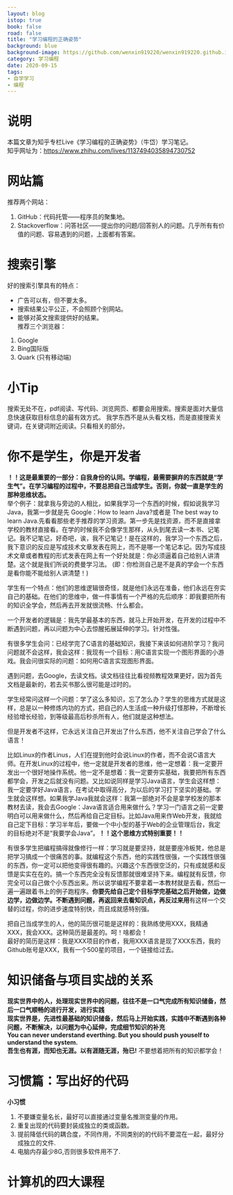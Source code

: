 ```yaml
---
layout: blog
istop: true
book: false              
road: false            
title: "学习编程的正确姿势"
background: blue
background-image: https://github.com/wenxin919220/wenxin919220.github.io/blob/master/_posts/%E6%8A%80%E6%9C%AF/2020/09/2020-09-15-%E5%AD%A6%E4%B9%A0%E7%BC%96%E7%A8%8B%E7%9A%84%E6%AD%A3%E7%A1%AE%E5%A7%BF%E5%8A%BF_00.png?raw=true
category: 学习编程
date: 2020-09-15
tags:
- 自学学习
- 编程
---
```




# **说明**
本篇文章为知乎专栏Live《学习编程的正确姿势》（牛岱）学习笔记。    
知乎网址为：<https://www.zhihu.com/lives/1137494035894730752>



# **网站篇**
推荐两个网站：
1. GitHub：代码托管——程序员的聚集地。
2. Stackoverflow：问答社区——提出你的问题/回答别人的问题。几乎所有有价值的问题、容易遇到的问题，上面都有答案。



# **搜索引擎**
好的搜索引擎具有的特点：
* 广告可以有，但不要太多。
* 搜索结果公平公正，不会照顾个别网站。
* 能够对英文搜索提供好的结果。      
推荐三个浏览器：
1. Google
2. Bing国际版
3. Quark (只有移动端)



# **小Tip**
搜索无处不在，pdf阅读、写代码、浏览网页、都要会用搜索。搜索是面对大量信息快速获取目标信息的最有效方式。
我学东西不是从头看文档，而是直接搜索关键词，在关键词附近阅读。只看相关的部分。



# **你不是学生，你是开发者**
**！！这是最重要的一部分：自我身份的认同。学编程，最需要摒弃的东西就是“学生气”。在学习编程的过程中，不要总把自己当成学生。否则，你就一直是学生的那种思维状态。**    
举个例子：就拿我与旁边的人相比，如果我学习一个东西的时候，假如说我学习Java，我第一步就是先 Google：How to learn Java?或者是 The best way to learn Java.先看看那些老手推荐的学习资源。第一步先是找资源，而不是直接拿学校的教材直接看。在学的时候我不会像学生那样，从头到尾去读一本书、记笔记。我不记笔记，好奇吧，诶，我不记笔记！是在这样的，我学习一个东西之后，我下意识的反应是写成技术文章发表在网上，而不是哪一个笔记本记。因为写成技术文章或者教程的形式发表在网上有一个好处就是：你必须逼着自己给别人讲清楚。这个就是我们所说的费曼学习法。 (即：你检测自己是不是真的学会一个东西是看你能不能给别人讲清楚！)  

学生有一个特点：他们的思维逻辑很奇怪，就是他们永远在准备，他们永远在夯实自己的基础。在他们的思维中，做一件事情有一个严格的先后顺序：即我要把所有的知识全学会，然后再去开发就很流畅、什么都会。  

一个开发者的逻辑是：我先学最基本的东西，就马上开始开发，在开发的过程中不断遇到问题，再以问题为中心去惊醒拓展延伸的学习。针对性强。     
 
有很多学生会问：已经学完了C语言的基础知识，我接下来该如何进阶学习？我问问题就不会这样，我会这样：我现有一个目标：用C语言实现一个图形界面的小游戏。我会问很实际的问题：如何用C语言实现图形界面。 

遇到问题，去Google，去读文档。读文档往往比看视频教程效果更好，因为首先文档是最新的，若去买书那么很可能是过时的。

学生经常问这样一个问题：学了这么多知识，忘了怎么办？学生的思维方式就是这样，总是以一种修炼内功的方式，把自己的人生活成一种升级打怪那种，不断增长经验增长经验，到等级最高后秒杀所有人，他们就是这种想法。

但是开发者不这样，它永远关注自己开发出了什么东西，他不关注自己学会了什么语言！

比如Linux的作者Linus，人们在提到他时会说Linux的作者，而不会说C语言大师。在开发Linux的过程中，他一定就是开发者的思维，他一定想着：我一定要开发出一个很好地操作系统。他一定不是想着：我一定要夯实基础，我要把所有东西都学会，开发之后就没有问题。又比如说同样是学习Java语言，学生会这样想：我一定要学好Java语言，在考试中取得高分，为以后的学习打下坚实的基础。学生就会这样想。如果我学Java我就会这样：我第一部绝对不会是拿学校发的那本教材去读，我会去Google：Java语言适合用来做什么？学习一门语言之前一定要明白可以用来做什么，然后再给自己定目标。比如Java用来作Web开发，我就给自己定下目标：学习半年后，要做一个中小型的基于Web的企业管理后台，我定的目标绝对不是“我要学会Java”。**！！这个思维方式特别重要！！**

有很多学生把编程搞得就像修行一样：学习就是要坚持，就是要座冷板凳，他总是把学习搞成一个很痛苦的事。就编程这个东西，他的实践性很强，一个实践性很强的东西，你一定可以把他变得很有趣的。兴趣这个东西很空泛的，只有成就感和反馈是实实在在的。搞一个东西完全没有反馈那就很难坚持下来。编程就有反馈，你完全可以自己做个小东西出来。所以说学编程不要拿着一本教材就是去看，然后一遍一遍跟着书上的例子跑程序。**你要先给自己定个目标学完基础之后开始做，边做边学，边做边学。不断遇到问题，再返回来去看知识点，再反过来用**有这样一个交替的过程，你的进步速度特别快，而且成就感特别强。

把自己当成学生的人，他的简历很可能是这样的：我熟练使用XXX，我精通XXX，我会XXX。这种简历是最差的。呵！啥都会！    
最好的简历是这样：我是XXX项目的作者，我用XXX语言是现了XXX东西，我的Github账号是XXX，我有一个500星的项目，一个链接给过去。



# **知识储备与项目实战的关系**
**现实世界中的人，处理现实世界中的问题，往往不是一口气完成所有知识储备，然后一口气顺畅的进行开发，进行实践**    
**现实世界是，先进性最基础的知识储备，然后马上开始实践，实践中不断遇到各种问题，不断解决，以问题为中心延伸，完成细节知识的补充**    
**You can never understand everthing. But you should push youself to understand the system.**   
**吾生也有涯，而知也无涯。以有涯随无涯，殆已!** 不要想着把所有的知识都学会！



# **习惯篇：写出好的代码**
**小习惯**   
1. 不要嫌变量名长，最好可以直接通过变量名推测变量的作用。
2. 重复出现的代码要封装成独立的类或函数。
3. 提前降低代码的耦合度，不同作用，不同类别的的代码不要混在一起，最好分成独立的文件.
4. 电脑内存最少8G,否则很多软件用不了.



# **计算机的四大课程**




